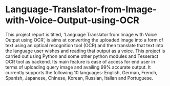 # Language-Translator-from-Image-with-Voice-Output-using-OCR
This project report is titled, ‘Language Translator from Image with Voice Output using OCR’, is aims at converting the uploaded image into a form of text using an optical recognition tool (OCR) and then translate that text into the language user wishes and reading that output as a voice. This project is carried out using Python and some other python modules and Tesseract OCR tool as backend. Its main feature is ease of access for end user in terms of uploading query image and availing 99% accurate output. It currently supports the following 10 languages: English, German, French, Spanish, Japanese, Chinese, Korean, Russian, Italian and Portuguese.

